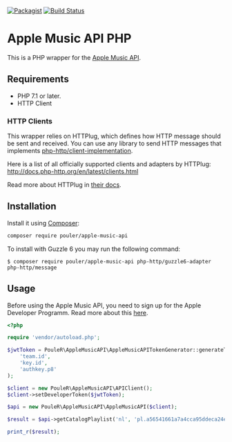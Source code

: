 [![Packagist](https://img.shields.io/packagist/v/pouler/apple-music-api.svg)](https://packagist.org/packages/pouler/apple-music-api)
[![Build Status](https://travis-ci.org/PouleR/apple-music-api.svg?branch=master)](https://travis-ci.org/PouleR/apple-music-api)

# Apple Music API PHP

This is a PHP wrapper for the [Apple Music API](https://developer.apple.com/documentation/applemusicapi).

## Requirements
* PHP 7.1 or later.
* HTTP Client

### HTTP Clients
This wrapper relies on HTTPlug, which defines how HTTP message should be sent and received. You can use any library to send HTTP messages
that implements [php-http/client-implementation](https://packagist.org/providers/php-http/client-implementation).

Here is a list of all officially supported clients and adapters by HTTPlug: http://docs.php-http.org/en/latest/clients.html

Read more about HTTPlug in [their docs](http://docs.php-http.org/en/latest/httplug/users.html).

## Installation
Install it using [Composer](https://getcomposer.org/):

```sh
composer require pouler/apple-music-api
```

To install with Guzzle 6 you may run the following command: 

```
$ composer require pouler/apple-music-api php-http/guzzle6-adapter php-http/message
```

## Usage
Before using the Apple Music API, you need to sign up for the Apple Developer Programm. Read more about this [here](https://developer.apple.com/documentation/applemusicapi/getting_keys_and_creating_tokens).

```php
<?php

require 'vendor/autoload.php';

$jwtToken = PouleR\AppleMusicAPI\AppleMusicAPITokenGenerator::generateToken(
    'team.id',
    'key.id',
    'authkey.p8'
);

$client = new PouleR\AppleMusicAPI\APIClient();
$client->setDeveloperToken($jwtToken);

$api = new PouleR\AppleMusicAPI\AppleMusicAPI($client);

$result = $api->getCatalogPlaylist('nl', 'pl.a56541661a7a4cca95ddeca24e5e5316');

print_r($result);
```
